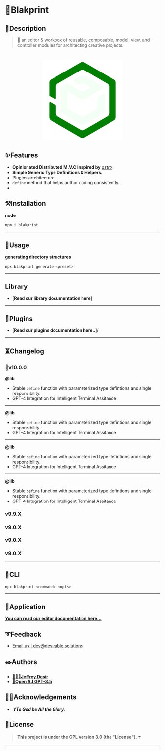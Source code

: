 <!-- ⚠️ This README has been generated from the file(s) "DOCUMENTATION.md" ⚠️--><h1>📐Blakprint</h1>
<h2>📝Description</h2>

> 📐 an editor & workbox of reusable, composable, model, view, and controller modules for architecting creative projects.

<h1 align="center">

<img src="./docs/logo.png" height="260" width="260" alt="blackprint-logo-desirable-solutions"/>

</h1>
<h2>✨Features</h2>

* **Opinionated Distributed M.V.C inspired by** [_astro_](https://astro.build)
* **Simple Generic Type Definitions & Helpers.**
* Plugins artchitecture
* `define` method that helps author coding consistently. 
* 
<h2>⚒️Installation</h2>


**node**

```bash
npm i blakprint
```
---


<h2>🔨Usage</h2>


**generating directory structures**

```bash
npx blakprint generate <preset>
```

---


<h2>Library</h2>

* [**Read our library documentation here**]

---
<h2>🧩Plugins</h2>

* [**Read our plugins documentation here..**]/

---
<h2>⏳Changelog</h2>

### 🎉v10.0.0

**@lib**
* Stable `define` function with parameterized type defintions and single responsibility.
* GPT-4 Integration for Intelligent Terminal Assitance
---
**@lib**
* Stable `define` function with parameterized type defintions and single responsibility.
* GPT-4 Integration for Intelligent Terminal Assitance

---
**@lib**
* Stable `define` function with parameterized type defintions and single responsibility.
* GPT-4 Integration for Intelligent Terminal Assitance

---
**@lib**
* Stable `define` function with parameterized type defintions and single responsibility.
* GPT-4 Integration for Intelligent Terminal Assitance


### v9.9.X

### v9.0.X

### v9.0.X

### v9.0.X

---

<h2>🐧CLI</h2>

```bash
npx blakprint <command> <opts>
```
---

<h2>🍎Application</h2>

[**You can read our editor documentation here...**](https://github.com/desirablesolutions/blakprint/blakprint/app/#readme)

<h2>➰Feedback</h2>

* [Email us | dev@desirable.solutions](mailto:dev@desirable.solutions)
<h2>✒️Authors</h2>

* [**👩🏿‍💻Jeffrey Desir**](https://desir.tech)
* [**🤖Open A.I GPT-3.5**](https://chat.openai.com)
<h2>🙏🏿Acknowledgements</h2>

* **_✝️To God be All the Glory_**. 
<h2>📜License</h2>

> **This project is under the GPL version 3.0 (the "License").** ☂️


---


